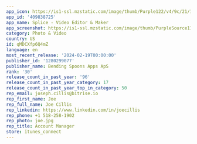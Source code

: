 ```yaml
---
app_icon: https://is1-ssl.mzstatic.com/image/thumb/Purple122/v4/9c/21/18/9c211887-be43-d714-96a0-3eb916078694/AppIcon-0-0-1x_U007epad-0-85-220.png/1024x1024bb.png
app_id: '409838725'
app_name: Splice - Video Editor & Maker
app_screenshot: https://is1-ssl.mzstatic.com/image/thumb/PurpleSource112/v4/50/03/54/50035482-4034-a44f-f834-0683b0bf7e63/626263cf-c354-4099-bedc-88bf6b25ca0e_default__screenshots__iOS-6.5-in__01.jpg/1242x2688bb.png
category: Photo & Video
country: US
id: qMDCXfp6Q4mZ
language: en
most_recent_release: '2024-02-19T00:00:00'
publisher_id: '1280299077'
publisher_name: Bending Spoons Apps ApS
rank: '30'
release_count_in_past_year: '96'
release_count_in_past_year_category: 17
release_count_in_past_year_top_in_category: 50
rep_email: joseph.cillis@bitrise.io
rep_first_name: Joe
rep_full_name: Joe Cillis
rep_linkedin: https://www.linkedin.com/in/joecillis
rep_phone: +1 518-258-1902
rep_photo: joe.jpg
rep_title: Account Manager
store: itunes_connect
---
```

